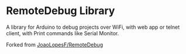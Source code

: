# RemoteDebug Library

A library for Arduino to debug projects over WiFi, with web app or telnet client,
with Print commands like Serial Monitor.

Forked from [JoaoLopesF/RemoteDebug](https://github.com/JoaoLopesF/RemoteDebug)
